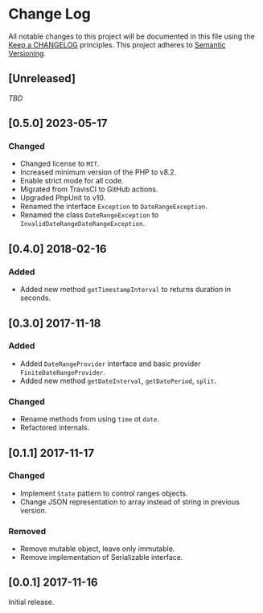 # Change Log
All notable changes to this project will be documented in this file
using the [Keep a CHANGELOG](http://keepachangelog.com/) principles.
This project adheres to [Semantic Versioning](http://semver.org/).

<!--
Types of changes

Added - for new features.
Changed - for changes in existing functionality.
Deprecated - for soon-to-be removed features.
Removed - for now removed features.
Fixed - for any bug fixes.
Security - in case of vulnerabilities.
-->

## [Unreleased]

_TBD_

## [0.5.0] 2023-05-17

### Changed
- Changed license to `MIT`.
- Increased minimum version of the PHP to v8.2.
- Enable strict mode for all code.
- Migrated from TravisCI to GitHub actions.
- Upgraded PhpUnit to v10.
- Renamed the interface `Exception` to `DateRangeException`.
- Renamed the class `DateRangeException` to `InvalidDateRangeDateRangeException`.

## [0.4.0] 2018-02-16

### Added
- Added new method `getTimestampInterval` to returns duration in seconds.

## [0.3.0] 2017-11-18

### Added
- Added `DateRangeProvider` interface and basic provider `FiniteDateRangeProvider`.
- Added new method `getDateInterval`, `getDatePeriod`, `split`.

### Changed
- Rename methods from using `time` ot `date`.
- Refactored internals.

## [0.1.1] 2017-11-17

### Changed
- Implement `State` pattern to control ranges objects.
- Change JSON representation to array instead of string in previous version.

### Removed
- Remove mutable object, leave only immutable.
- Remove implementation of Serializable interface.

## [0.0.1] 2017-11-16

Initial release.
